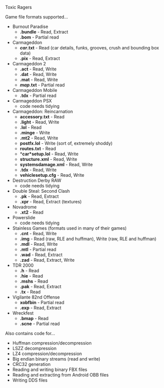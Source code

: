 Toxic Ragers

Game file formats supported...

* Burnout Paradise
  * **.bundle** - Read, Extract
  * **.bom** - Partial read
* Carmageddon
  * ***car*.txt** - Read (car details, funks, grooves, crush and bounding box data)
  * **.pix** - Read, Extract
* Carmageddon 2
  * **.act** - Read, Write
  * **.dat** - Read, Write
  * **.mat** - Read, Write
  * ***map*.txt** - Partial read
* Carmageddon Mobile
  * **.tdx** - Partial read
* Carmageddon PSX
  * code needs tidying
* Carmageddon: Reincarnation
  * **accessory.txt** - Read
  * **.light** - Read, Write
  * **.lol** - Read
  * **.minge** - Write
  * **.mt2** - Read, Write
  * **postfx.lol** - Write (sort of, extremely shoddy)
  * **routes.txt** - Read
  * ***car\*setup.lol** - Read, Write
  * **structure.xml** - Read, Write
  * **systemsdamage.xml** - Read, Write
  * **.tdx** - Read, Write
  * **vehiclesetup.cfg** - Read, Write
* Destruction Derby RAW
  * code needs tidying
* Double Steal: Second Clash
  * **.pk** - Read, Extract
  * **.xpr** - Read, Extract (textures)
* Novadrome
  * **.xt2** - Read
* Powerslide
  * code needs tidying
* Stainless Games (formats used in many of their games)
  * **.cnt** - Read, Write
  * **.img** - Read (raw, RLE and huffman), Write (raw, RLE and huffman)
  * **.mdl** - Read, Write
  * **.mtl** - Partial read
  * **.wad** - Read, Extract
  * **.zad** - Read, Extract, Write
* TDR 2000
  * **.h** - Read
  * **.hie** - Read
  * **.mshs** - Read
  * **.pak** - Read, Extract
  * **.tx** - Read
* Vigilante 82nd Offense
  * **xobfbin** - Partial read
  * **.exp** - Read, Extract
* Wreckfest
  * **.bmap** - Read
  * **.scne** - Partial read

Also contains code for...
* Huffman compression/decompression
* LSZZ decompression
* LZ4 compression/decompression
* Big endian binary streams (read and write)
* CRC32 generation
* Reading and writing binary FBX files
* Reading and extracting from Android OBB files
* Writing DDS files
